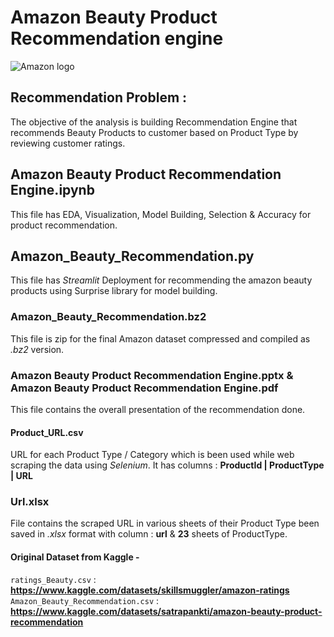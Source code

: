 # Amazon Beauty Product Recommendation engine
![Amazon logo](https://user-images.githubusercontent.com/88264074/230715170-327ccf54-d93c-4747-95e8-a06593789b6c.png)

## Recommendation Problem : 
The objective of the analysis is building Recommendation Engine that recommends Beauty Products to customer based on Product Type by reviewing customer ratings.

## Amazon Beauty Product Recommendation Engine.ipynb
This file has EDA, Visualization, Model Building, Selection & Accuracy for product recommendation.

## Amazon_Beauty_Recommendation.py
This file has *Streamlit* Deployment for recommending the amazon beauty products using Surprise library for model building.

### Amazon_Beauty_Recommendation.bz2 
This file is zip for the final Amazon dataset compressed and compiled as *.bz2* version.

### Amazon Beauty Product Recommendation Engine.pptx & Amazon Beauty Product Recommendation Engine.pdf
This file contains the overall presentation of the recommendation done.

#### Product_URL.csv
URL for each Product Type / Category which is been used while web scraping the data using *Selenium*. It has columns : **ProductId |  ProductType  |  URL**

### Url.xlsx
File contains the scraped URL in various sheets of their Product Type been saved in *.xlsx* format with column : **url** & **23** sheets of ProductType.

#### Original Dataset from Kaggle - 
`ratings_Beauty.csv`               : **https://www.kaggle.com/datasets/skillsmuggler/amazon-ratings**                                                              
`Amazon_Beauty_Recommendation.csv` : **https://www.kaggle.com/datasets/satrapankti/amazon-beauty-product-recommendation**
